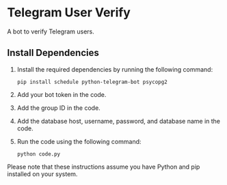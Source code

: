 # Telegram User Verify
A bot to verify Telegram users.

## Install Dependencies
1. Install the required dependencies by running the following command:
   ```
   pip install schedule python-telegram-bot psycopg2
   ```

2. Add your bot token in the code.
3. Add the group ID in the code.
4. Add the database host, username, password, and database name in the code.
5. Run the code using the following command:
   ```
   python code.py
   ```

Please note that these instructions assume you have Python and pip installed on your system.
